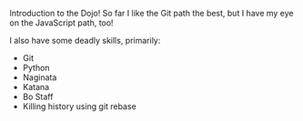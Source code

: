 Introduction to the Dojo!  So far I like the Git path the best, but I have my eye on the JavaScript path, too!

I also have some deadly skills, primarily:
* Git
* Python
* Naginata
* Katana
* Bo Staff
* Killing history using git rebase
